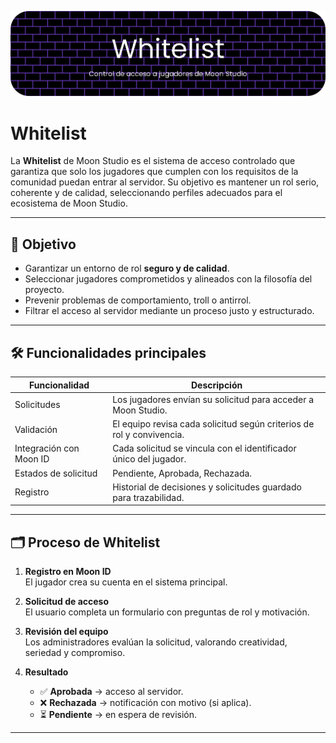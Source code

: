 [![Moon ID](https://github.com/cristianquerolalves1/Moon-Vision/blob/main/docs/imagenes/sistemas/whitelist.png?raw=true)](docs/sistemas/moon_id.md)
# Whitelist

La **Whitelist** de Moon Studio es el sistema de acceso controlado que garantiza que solo los jugadores que cumplen con los requisitos de la comunidad puedan entrar al servidor. Su objetivo es mantener un rol serio, coherente y de calidad, seleccionando perfiles adecuados para el ecosistema de Moon Studio.

---

## 📌 Objetivo

- Garantizar un entorno de rol **seguro y de calidad**.  
- Seleccionar jugadores comprometidos y alineados con la filosofía del proyecto.  
- Prevenir problemas de comportamiento, troll o antirrol.  
- Filtrar el acceso al servidor mediante un proceso justo y estructurado.  

---

## 🛠️ Funcionalidades principales

| Funcionalidad | Descripción |
|---------------|-------------|
| Solicitudes | Los jugadores envían su solicitud para acceder a Moon Studio. |
| Validación | El equipo revisa cada solicitud según criterios de rol y convivencia. |
| Integración con Moon ID | Cada solicitud se vincula con el identificador único del jugador. |
| Estados de solicitud | Pendiente, Aprobada, Rechazada. |
| Registro | Historial de decisiones y solicitudes guardado para trazabilidad. |

---

## 🗂️ Proceso de Whitelist

1. **Registro en Moon ID**  
   El jugador crea su cuenta en el sistema principal.  

2. **Solicitud de acceso**  
   El usuario completa un formulario con preguntas de rol y motivación.  

3. **Revisión del equipo**  
   Los administradores evalúan la solicitud, valorando creatividad, seriedad y compromiso.  

4. **Resultado**  
   - ✅ **Aprobada** → acceso al servidor.  
   - ❌ **Rechazada** → notificación con motivo (si aplica).  
   - ⏳ **Pendiente** → en espera de revisión.  

---
